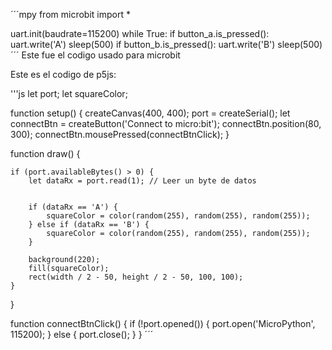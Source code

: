 ´´´mpy
from microbit import *

uart.init(baudrate=115200)
while True:
    if button_a.is_pressed():
        uart.write('A')
        sleep(500)
    if button_b.is_pressed():
        uart.write('B')
        sleep(500)
´´´
Este fue el codigo usado para microbit

Este es el codigo de p5js:

'''js
let port;
let squareColor; 

function setup() {
    createCanvas(400, 400);
    port = createSerial();
    let connectBtn = createButton('Connect to micro:bit');
    connectBtn.position(80, 300);
    connectBtn.mousePressed(connectBtnClick);
}

function draw() {
    
    if (port.availableBytes() > 0) {
        let dataRx = port.read(1); // Leer un byte de datos

        
        if (dataRx == 'A') {
            squareColor = color(random(255), random(255), random(255));
        } else if (dataRx == 'B') {
            squareColor = color(random(255), random(255), random(255));
        }
        
        background(220);
        fill(squareColor);
        rect(width / 2 - 50, height / 2 - 50, 100, 100); 
    }
}

function connectBtnClick() {
    if (!port.opened()) {
        port.open('MicroPython', 115200);
    } else {
        port.close();
    }
}
´´´
